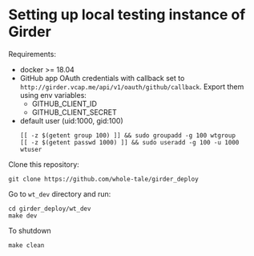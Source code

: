Setting up local testing instance of Girder
===========================================

Requirements:

 * docker >= 18.04
 * GitHub app OAuth credentials with callback set to `http://girder.vcap.me/api/v1/oauth/github/callback`.
   Export them using env variables:
   * GITHUB_CLIENT_ID
   * GITHUB_CLIENT_SECRET
 * default user (uid:1000, gid:100)
   ```
   [[ -z $(getent group 100) ]] && sudo groupadd -g 100 wtgroup
   [[ -z $(getent passwd 1000) ]] && sudo useradd -g 100 -u 1000 wtuser
   ```

Clone this repository:

```
git clone https://github.com/whole-tale/girder_deploy
```

Go to `wt_dev` directory and run:

```
cd girder_deploy/wt_dev
make dev
```

To shutdown

```
make clean
```
